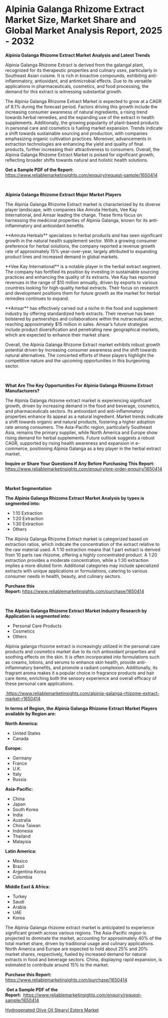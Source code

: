 <p><h1>Alpinia Galanga Rhizome Extract Market Size, Market Share and Global Market Analysis Report, 2025 - 2032</h1></p><p><strong>Alpinia Galanga Rhizome Extract Market Analysis and Latest Trends</strong></p>
<p><p>Alpinia Galanga Rhizome Extract is derived from the galangal plant, recognized for its therapeutic properties and culinary uses, particularly in Southeast Asian cuisine. It is rich in bioactive compounds, exhibiting anti-inflammatory, antioxidant, and antimicrobial effects. Due to its versatile applications in pharmaceuticals, cosmetics, and food processing, the demand for this extract is witnessing substantial growth.</p><p>The Alpinia Galanga Rhizome Extract Market is expected to grow at a CAGR of 8.1% during the forecast period. Factors driving this growth include the increasing consumer awareness of natural ingredients, a rising trend towards herbal remedies, and the expanding use of the extract in health supplements. Additionally, the growing popularity of plant-based products in personal care and cosmetics is fueling market expansion. Trends indicate a shift towards sustainable sourcing and production, with companies emphasizing organic cultivation practices. Moreover, advancements in extraction technologies are enhancing the yield and quality of final products, further increasing their attractiveness to consumers. Overall, the Alpinia Galanga Rhizome Extract Market is poised for significant growth, reflecting broader shifts towards natural and holistic health solutions.</p></p>
<p><strong>Get a Sample PDF of the Report:&nbsp;</strong> <a href="https://www.reliablemarketinsights.com/enquiry/request-sample/1650414?utm_campaign=2199&utm_medium=2&utm_source=Github&utm_content=ia&utm_term=31032025&utm_id=alpinia-galanga-rhizome-extract">https://www.reliablemarketinsights.com/enquiry/request-sample/1650414</a></p>
<p>&nbsp;</p>
<p><strong>Alpinia Galanga Rhizome Extract Major Market Players</strong></p>
<p><p>The Alpinia Galanga Rhizome Extract market is characterized by its diverse player landscape, with companies like Amruta Herbals, Vee Kay International, and Amsar leading the charge. These firms focus on harnessing the medicinal properties of Alpinia Galanga, known for its anti-inflammatory and antioxidant benefits.</p><p>**Amruta Herbals** specializes in herbal products and has seen significant growth in the natural health supplement sector. With a growing consumer preference for herbal solutions, the company reported a revenue growth rate of approximately 15% year-over-year, largely attributed to expanding product lines and increased demand in global markets.</p><p>**Vee Kay International** is a notable player in the herbal extract segment. The company has fortified its position by investing in sustainable sourcing practices and enhancing the quality of its extracts. Vee Kay has reported revenues in the range of $10 million annually, driven by exports to various countries looking for high-quality herbal extracts. Their focus on research and development positions them for future growth as the market for herbal remedies continues to expand.</p><p>**Amsar** has effectively carved out a niche in the food and supplement industry by offering standardized herb extracts. Their revenue has been bolstered by partnerships and collaborations within the nutraceutical sector, reaching approximately $15 million in sales. Amsar’s future strategies include product diversification and penetrating new geographical markets, which are expected to enhance their market share.</p><p>Overall, the Alpinia Galanga Rhizome Extract market exhibits robust growth potential driven by increasing consumer awareness and the shift towards natural alternatives. The concerted efforts of these players highlight the competitive nature and the upcoming opportunities in this burgeoning sector.</p></p>
<p>&nbsp;</p>
<p><strong>What Are The Key Opportunities For Alpinia Galanga Rhizome Extract Manufacturers?</strong></p>
<p><p>The Alpinia Galanga rhizome extract market is experiencing significant growth, driven by increasing demand in the food and beverage, cosmetics, and pharmaceuticals sectors. Its antioxidant and anti-inflammatory properties enhance its appeal as a natural ingredient. Market trends indicate a shift towards organic and natural products, fostering a higher adoption rate among consumers. The Asia-Pacific region, particularly Southeast Asia, remains the primary supplier, while North America and Europe show rising demand for herbal supplements. Future outlook suggests a robust CAGR, supported by rising health awareness and expansion in e-commerce, positioning Alpinia Galanga as a key player in the herbal extract market.</p></p>
<p><strong>Inquire or Share Your Questions If Any Before Purchasing This Report:</strong> <a href="https://www.reliablemarketinsights.com/enquiry/pre-order-enquiry/1650414?utm_campaign=2199&utm_medium=2&utm_source=Github&utm_content=ia&utm_term=31032025&utm_id=alpinia-galanga-rhizome-extract">https://www.reliablemarketinsights.com/enquiry/pre-order-enquiry/1650414</a></p>
<p>&nbsp;</p>
<p><strong>Market Segmentation</strong></p>
<p><strong>The Alpinia Galanga Rhizome Extract Market Analysis by types is segmented into:</strong></p>
<p><ul><li>1:10 Extraction</li><li>1:20 Extraction</li><li>1:30 Extraction</li><li>Others</li></ul></p>
<p><p>The Alpinia Galanga Rhizome Extract market is categorized based on extraction ratios, which indicate the concentration of the extract relative to the raw material used. A 1:10 extraction means that 1 part extract is derived from 10 parts raw rhizome, offering a highly concentrated product. A 1:20 extraction provides a moderate concentration, while a 1:30 extraction implies a more diluted form. Additional categories may include specialized extracts with unique applications or formulations, catering to various consumer needs in health, beauty, and culinary sectors.</p></p>
<p><strong>Purchase this Report:&nbsp;</strong><a href="https://www.reliablemarketinsights.com/purchase/1650414?utm_campaign=2199&utm_medium=2&utm_source=Github&utm_content=ia&utm_term=31032025&utm_id=alpinia-galanga-rhizome-extract">https://www.reliablemarketinsights.com/purchase/1650414</a></p>
<p>&nbsp;</p>
<p><strong>The Alpinia Galanga Rhizome Extract Market Industry Research by Application is segmented into:</strong></p>
<p><ul><li>Personal Care Products</li><li>Cosmetics</li><li>Others</li></ul></p>
<p><p>Alpinia galanga rhizome extract is increasingly utilized in the personal care products and cosmetics market due to its rich antioxidant properties and soothing effects on the skin. It is often incorporated into formulations such as creams, lotions, and serums to enhance skin health, provide anti-inflammatory benefits, and promote a radiant complexion. Additionally, its fragrant aroma makes it a popular choice in fragrance products and hair care items, enriching both the sensory experience and overall efficacy of these personal care applications.</p></p>
<p><a href="https://www.reliablemarketinsights.com/alpinia-galanga-rhizome-extract-market-r1650414?utm_campaign=2199&utm_medium=2&utm_source=Github&utm_content=ia&utm_term=31032025&utm_id=alpinia-galanga-rhizome-extract">&nbsp;https://www.reliablemarketinsights.com/alpinia-galanga-rhizome-extract-market-r1650414</a></p>
<p><strong>In terms of Region, the Alpinia Galanga Rhizome Extract Market Players available by Region are:</strong></p>
<p>
    <p> <strong> North America: </strong>
        <ul>
            <li>United States</li>
            <li>Canada</li>
        </ul>
        </p> 
    <p> <strong> Europe: </strong>
        <ul>
            <li>Germany</li>
            <li>France</li>
            <li>U.K.</li>
            <li>Italy</li>
            <li>Russia</li>
        </ul>
        </p> 
    <p> <strong> Asia-Pacific: </strong>
        <ul>
            <li>China</li>
            <li>Japan</li>
            <li>South Korea</li>
            <li>India</li>
            <li>Australia</li>
            <li>China Taiwan</li>
            <li>Indonesia</li>
            <li>Thailand</li>
            <li>Malaysia</li>
        </ul>
        </p> 
    <p> <strong> Latin America: </strong>
        <ul>
            <li>Mexico</li>
            <li>Brazil</li>
            <li>Argentina Korea</li>
            <li>Colombia</li>
        </ul>
        </p> 
    <p> <strong> Middle East & Africa: </strong>
        <ul>
            <li>Turkey</li>
            <li>Saudi</li>
            <li>Arabia</li>
            <li>UAE</li>
            <li>Korea</li>
        </ul>
    </p>
    </p>
<p><p>The Alpinia Galanga rhizome extract market is anticipated to experience significant growth across various regions. The Asia-Pacific region is projected to dominate the market, accounting for approximately 40% of the total market share, driven by traditional usage and culinary applications. North America and Europe are expected to hold about 25% and 20% market shares, respectively, fueled by increased demand for natural extracts in food and beverage sectors. China, displaying rapid expansion, is estimated to contribute around 15% to the market.</p></p>
<p><strong>Purchase this Report: </strong><a href="https://www.reliablemarketinsights.com/purchase/1650414?utm_campaign=2199&utm_medium=2&utm_source=Github&utm_content=ia&utm_term=31032025&utm_id=alpinia-galanga-rhizome-extract">https://www.reliablemarketinsights.com/purchase/1650414</a></p>
<p>&nbsp;<strong>Get a Sample PDF of the Report:&nbsp;&nbsp;</strong><a href="https://www.reliablemarketinsights.com/enquiry/request-sample/1650414?utm_campaign=2199&utm_medium=2&utm_source=Github&utm_content=ia&utm_term=31032025&utm_id=alpinia-galanga-rhizome-extract">https://www.reliablemarketinsights.com/enquiry/request-sample/1650414</a></p>
<p><strong></strong></p>
<p><p><a href="https://github.com/AKSHATREPORTPRIME/Market-Research-Report-List-7/blob/main/hydrogenated-olive-oil-stearyl-esters-market.md?utm_campaign=2199&utm_medium=2&utm_source=Github&utm_content=ia&utm_term=31032025&utm_id=alpinia-galanga-rhizome-extract">Hydrogenated Olive Oil Stearyl Esters Market</a></p></p>
